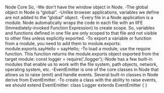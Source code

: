 Node Core So,  -We don’t have the window object in Node. -The global object in Node is “global”. -Unlike browser applications, variables we define are not added to the “global” object. -Every file in a Node application is a module. Node automatically wraps the code in each file with an IIFE (Immediately-invoked Function Expression) to create scope. So, variables and functions defined in one file are only scoped to that file and not visible to other files unless explicitly exported. -To export a variable or function from a module, you need to add them to module.exports: module.exports.sayHello = sayHello; -To load a module, use the require function. This function returns the module.exports object exported from the target module: const logger = require(‘./logger’);-Node has a few built-in modules that enable us to work with the file system, path objects, network, operating system, etc. -EventEmitter is one of the core classes in Node that allows us to raise (emit) and handle events. Several built-in classes in Node derive from EventEmitter. -To create a class with the ability to raise events, we should extend EventEmitter: class Logger extends EventEmitter { }